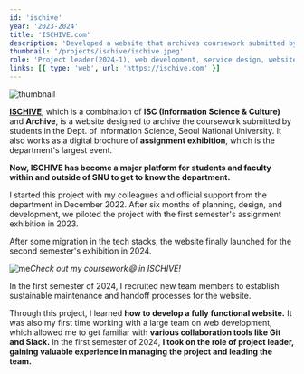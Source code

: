 ```yaml
---
id: 'ischive'
year: '2023-2024'
title: 'ISCHIVE.com'
description: 'Developed a website that archives coursework submitted by Dept. of Information Science students'
thumbnail: '/projects/ischive/ischive.jpeg'
role: 'Project leader(2024-1), web development, service design, website maintenance'
links: [{ type: 'web', url: 'https://ischive.com' }]
---
```


![thumbnail](/projects/ischive/ischive.jpeg)

**[ISCHIVE](https://ischive.com)**, which is a combination of **ISC (Information Science & Culture)** and **Archive**, is a website designed to archive the coursework submitted by students in the Dept. of Information Science, Seoul National University. It also works as a digital brochure of **assignment exhibition**, which is the department's largest event.

**Now, ISCHIVE has become a major platform for students and faculty within and outside of SNU to get to know the department.**

I started this project with my colleagues and official support from the department in December 2022. After six months of planning, design, and development, we piloted the project with the first semester's assignment exhibition in 2023.

After some migration in the tech stacks, the website finally launched for the second semester's exhibition in 2024.

![me](/projects/ischive/me.jpeg)_Check out my coursework😄 in ISCHIVE!_

In the first semester of 2024, I recruited new team members to establish sustainable maintenance and handoff processes for the website.

Through this project, I learned **how to develop a fully functional website.** It was also my first time working with a large team on web development, which allowed me to get familiar with **various collaboration tools like Git and Slack.** In the first semester of 2024, **I took on the role of project leader, gaining valuable experience in managing the project and leading the team.**
